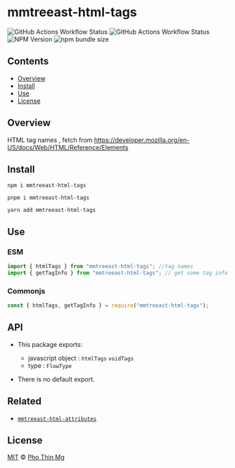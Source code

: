 # mmtreeast-html-tags

![GitHub Actions Workflow Status][npm-build] ![GitHub Actions Workflow Status][gh-codeql] ![NPM Version][npm-version] ![npm bundle size][npm-size]

## Contents

- [Overview](#overview)
- [Install](#install)
- [Use](#use)
- [License](#license)

## Overview

HTML tag names , fetch from https://developer.mozilla.org/en-US/docs/Web/HTML/Reference/Elements

## Install

```shell
npm i mmtreeast-html-tags
```

```shell
pnpm i mmtreeast-html-tags
```

```shell
yarn add mmtreeast-html-tags
```

## Use

### ESM

```js
import { htmlTags } from "mmtreeast-html-tags"; //tag names
import { getTagInfo } from "mmtreeast-html-tags"; // get some tag info
```

### Commonjs

```js
const { htmlTags, getTagInfo } = require("mmtreeast-html-tags");
```

## API

- This package exports:

  - javascript object : `htmlTags` `voidTags`
  - type : `FlowType`

- There is no default export.

## Related

- [`mmtreeast-html-attributes`][mmtreeast-html-attributes]

## License

[MIT][file-license] © [Pho Thin Mg][ptm]

<!-- Definitions -->

[file-license]: LICENSE
[ptm]: https://github.com/phothinmg
[npm-build]: https://img.shields.io/github/actions/workflow/status/phothinmg/mmtreeast-html-tags/npm-publish.yml?style=for-the-badge&logo=github
[gh-codeql]: https://img.shields.io/github/actions/workflow/status/phothinmg/mmtreeast-html-tags/codeql.yml?style=for-the-badge&logo=github&label=codeql
[npm-version]: https://img.shields.io/npm/v/mmtreeast-html-tags?registry_uri=https%3A%2F%2Fregistry.npmjs.org%2F&style=for-the-badge&logo=npm
[npm-size]: https://img.shields.io/bundlephobia/minzip/mmtreeast-html-tags?style=for-the-badge
[mmtreeast-html-attributes]: https://github.com/phothinmg/mmtreeast-html-attributes
